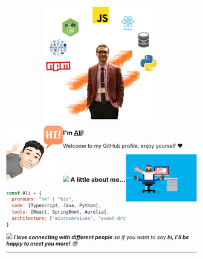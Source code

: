 <p align="center">
  <img width="60%" height="60%" src="./assets/Ali-main.png"/>
</p>
<img align="left" width="150" height="150" src="./assets/Hi-avatar.jpg"/>

### I'm [Ali](https://Alizmn.github.io)!
<p>Welcome to my GitHub profile, enjoy yourself ❤️</p>

<img align="right" height="125" width="187.5" alt="" src="./assets/coder.gif" />  
  
    
<br></br>
### <img src="https://media.giphy.com/media/VgCDAzcKvsR6OM0uWg/giphy.gif" width="50"> A little about me...  
```javascript
const Ali = {
  pronouns: "he" | "his",
  code: [Typescript, Java, Python],
  tools: [React, SpringBoot, Aurelia],
  architecture: ["microservices", "event-driven", "design system pattern"]
}
```

<img src="https://media.giphy.com/media/LnQjpWaON8nhr21vNW/giphy.gif" width="60"> <em><b>I love connecting with different people</b> so if you want to say <b>hi, I'll be happy to meet you more!</b> 😎</em>

---


<!--
**Alizmn/Alizmn** is a ✨ _special_ ✨ repository because its `README.md` (this file) appears on your GitHub profile.

Here are some ideas to get you started:

- 🔭 I’m currently working on ...
- 🌱 I’m currently learning ...
- 👯 I’m looking to collaborate on ...
- 🤔 I’m looking for help with ...
- 💬 Ask me about ...
- 📫 How to reach me: ...
- 😄 Pronouns: ...
- ⚡ Fun fact: ...
-->
